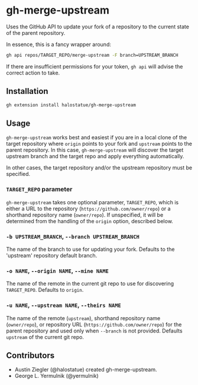 # gh-merge-upstream

Uses the GitHub API to update your fork of a repository to the current state of
the parent repository.

In essence, this is a fancy wrapper around:

```sh
gh api repos/TARGET_REPO/merge-upstream -F branch=UPSTREAM_BRANCH
```

If there are insufficient permissions for your token, `gh api` will advise the
correct action to take.

## Installation

```sh
gh extension install halostatue/gh-merge-upstream
```

## Usage

`gh-merge-upstream` works best and easiest if you are in a local clone of the
target repository where `origin` points to your fork and `upstream` points to
the parent repository. In this case, `gh-merge-upstream` will discover the
target upstream branch and the target repo and apply everything automatically.

In other cases, the target repository and/or the upstream repository must be
specified.

### `TARGET_REPO` parameter

`gh-merge-upstream` takes one optional parameter, `TARGET_REPO`, which is either
a URL to the repository (`https://github.com/owner/repo`) or a shorthand
repository name (`owner/repo`). If unspecified, it will be determined from the
handling of the `origin` option, described below.

### `-b UPSTREAM_BRANCH`, `--branch UPSTREAM_BRANCH`

The name of the branch to use for updating your fork. Defaults to the 'upstream'
repository default branch.

### `-o NAME`, `--origin NAME`, `--mine NAME`

The name of the remote in the current git repo to use for discovering
`TARGET_REPO`. Defaults to `origin`.

### `-u NAME`, `--upstream NAME`, `--theirs NAME`

The name of the remote (`upstream`), shorthand repository name (`owner/repo`),
or repository URL (`https://github.com/owner/repo`) for the parent repository
and used only when `--branch` is not provided. Defaults `upstream` of the
current git repo.

## Contributors

- Austin Ziegler (@halostatue) created gh-merge-upstream.
- George L. Yermulnik (@yermulnik)
